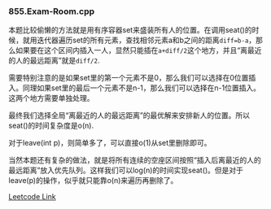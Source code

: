 ### 855.Exam-Room.cpp

本题比较偷懒的方法就是用有序容器set来盛装所有人的位置。在调用seat()的时候，就用迭代器遍历set的所有元素，查找相邻元素a和b之间的距离```diff=b-a```，那么如果要在这个区间内插入一人，显然只能插在```a+diff/2```这个地方，并且“离最近的人的最远距离”就是```diff/2```.

需要特别注意的是如果set里的第一个元素不是0，那么我们可以选择在0位置插入。同理如果set里的最后一个元素不是n-1，那么我们可以选择在n-1位置插入。这两个地方需要单独处理。

最终我们选择全局“离最近的人的最远距离”的最优解来安排新人的位置。所以seat()的时间复杂度是o(n).

对于leave(int p)，则简单多了，可以直接o(1)从set里删除即可。

当然本题还有复杂的做法，就是将所有连续的空座区间按照“插入后离最近的人的最远距离”放入优先队列。这样我们可以log(n)的时间实现seat()。但是对于leave(p)的操作，似乎就只能靠o(n)来遍历再删除了。

[Leetcode Link](https://leetcode.com/problems/exam-room)
